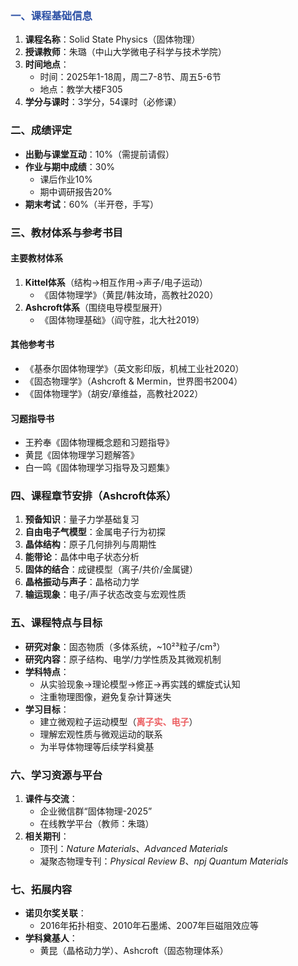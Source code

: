 ### <span style="color:rgb(44, 80, 165)">一、课程基础信息</span>
1. **课程名称**：Solid State Physics（固体物理）
2. **授课教师**：朱璐（中山大学微电子科学与技术学院）
3. **时间地点**：
   - 时间：2025年1-18周，周二7-8节、周五5-6节
   - 地点：教学大楼F305
4. **学分与课时**：3学分，54课时（必修课）

### 二、成绩评定
- **出勤与课堂互动**：10%（需提前请假）
- **作业与期中成绩**：30%
  - 课后作业10%
  - 期中调研报告20%
- **期末考试**：60%（半开卷，手写）

### 三、教材体系与参考书目
#### 主要教材体系
1. **Kittel体系**（结构→相互作用→声子/电子运动）
   - 《固体物理学》（黄昆/韩汝琦，高教社2020）
2. **Ashcroft体系**（围绕电导模型展开）
   - 《固体物理基础》（阎守胜，北大社2019）

#### 其他参考书
- 《基泰尔固体物理学》（英文影印版，机械工业社2020）
- 《固态物理学》（Ashcroft & Mermin，世界图书2004）
- 《固体物理学》（胡安/章维益，高教社2022）

#### 习题指导书
- 王矜奉《固体物理概念题和习题指导》
- 黄昆《固体物理学习题解答》
- 白一鸣《固体物理学习指导及习题集》

### 四、课程章节安排（Ashcroft体系）
1. **预备知识**：量子力学基础复习
2. **自由电子气模型**：金属电子行为初探
3. **晶体结构**：原子几何排列与周期性
4. **能带论**：晶体中电子状态分析
5. **固体的结合**：成键模型（离子/共价/金属键）
6. **晶格振动与声子**：晶格动力学
7. **输运现象**：电子/声子状态改变与宏观性质

### 五、课程特点与目标
- **研究对象**：固态物质（多体系统，~10²³粒子/cm³）
- **研究内容**：原子结构、电学/力学性质及其微观机制
- **学科特点**：
  - 从实验现象→理论模型→修正→再实践的螺旋式认知
  - 注重物理图像，避免复杂计算迷失
- **学习目标**：
  - 建立微观粒子运动模型（<span style="font-weight:bold; color:rgb(236, 95, 98)">离子实、电子</span>）
  - 理解宏观性质与微观运动的联系
  - 为半导体物理等后续学科奠基

### 六、学习资源与平台
1. **课件与交流**：
   - 企业微信群“固体物理-2025”
   - 在线教学平台（教师：朱璐）
2. **相关期刊**：
   - 顶刊：*Nature Materials*、*Advanced Materials*
   - 凝聚态物理专刊：*Physical Review B*、*npj Quantum Materials*

### 七、拓展内容
- **诺贝尔奖关联**：
  - 2016年拓扑相变、2010年石墨烯、2007年巨磁阻效应等
- **学科奠基人**：
  - 黄昆（晶格动力学）、Ashcroft（固态物理体系）

